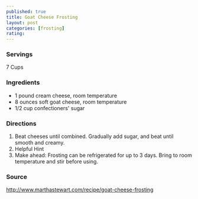 ```yaml
---
published: true
title: Goat Cheese Frosting
layout: post
categories: [frosting]
rating: 
---
```

### Servings
7 Cups

### Ingredients
- 1 pound cream cheese, room temperature
- 8 ounces soft goat cheese, room temperature
- 1/2 cup confectioners' sugar



### Directions
1. Beat cheeses until combined. Gradually add sugar, and beat until smooth and creamy.
2. Helpful Hint
3. Make ahead: Frosting can be refrigerated for up to 3 days. Bring to room temperature and stir before using.

### Source
<a href="http://www.marthastewart.com/recipe/goat-cheese-frosting" target="new">http://www.marthastewart.com/recipe/goat-cheese-frosting</a>

